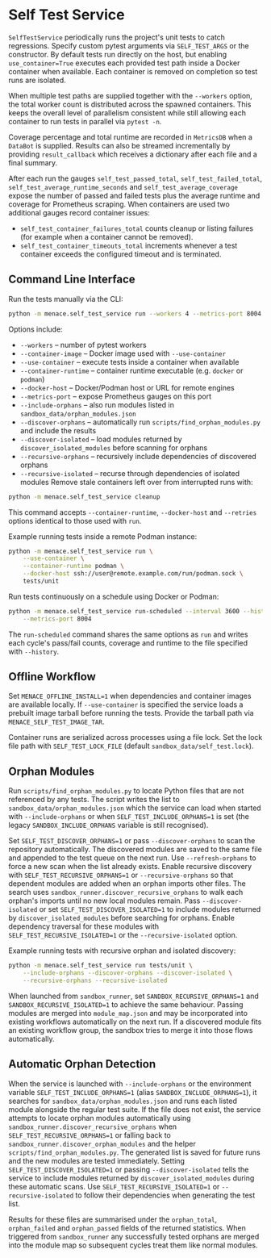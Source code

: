 # Self Test Service

`SelfTestService` periodically runs the project's unit tests to catch regressions.
Specify custom pytest arguments via `SELF_TEST_ARGS` or the constructor. By
default tests run directly on the host, but enabling `use_container=True`
executes each provided test path inside a Docker container when available. Each
container is removed on completion so test runs are isolated.

When multiple test paths are supplied together with the `--workers` option,
the total worker count is distributed across the spawned containers.  This
keeps the overall level of parallelism consistent while still allowing each
container to run tests in parallel via `pytest -n`.

Coverage percentage and total runtime are recorded in `MetricsDB` when a
`DataBot` is supplied. Results can also be streamed incrementally by providing
`result_callback` which receives a dictionary after each file and a final
summary.

After each run the gauges `self_test_passed_total`, `self_test_failed_total`,
`self_test_average_runtime_seconds` and `self_test_average_coverage` expose the
number of passed and failed tests plus the average runtime and coverage for
Prometheus scraping. When containers are used two additional gauges record
container issues:

- `self_test_container_failures_total` counts cleanup or listing failures
  (for example when a container cannot be removed).
- `self_test_container_timeouts_total` increments whenever a test container
  exceeds the configured timeout and is terminated.

## Command Line Interface

Run the tests manually via the CLI:

```bash
python -m menace.self_test_service run --workers 4 --metrics-port 8004 tests/unit
```

Options include:

- `--workers` – number of pytest workers
- `--container-image` – Docker image used with `--use-container`
- `--use-container` – execute tests inside a container when available
- `--container-runtime` – container runtime executable (e.g. `docker` or `podman`)
- `--docker-host` – Docker/Podman host or URL for remote engines
- `--metrics-port` – expose Prometheus gauges on this port
- `--include-orphans` – also run modules listed in `sandbox_data/orphan_modules.json`
- `--discover-orphans` – automatically run `scripts/find_orphan_modules.py` and include the results
- `--discover-isolated` – load modules returned by `discover_isolated_modules` before scanning for orphans
- `--recursive-orphans` – recursively include dependencies of discovered orphans
- `--recursive-isolated` – recurse through dependencies of isolated modules
Remove stale containers left over from interrupted runs with:

```bash
python -m menace.self_test_service cleanup
```

This command accepts `--container-runtime`, `--docker-host` and `--retries`
options identical to those used with `run`.

Example running tests inside a remote Podman instance:

```bash
python -m menace.self_test_service run \
    --use-container \
    --container-runtime podman \
    --docker-host ssh://user@remote.example.com/run/podman.sock \
    tests/unit
```

Run tests continuously on a schedule using Docker or Podman:

```bash
python -m menace.self_test_service run-scheduled --interval 3600 --history test_history.json \
    --metrics-port 8004
```

The `run-scheduled` command shares the same options as `run` and writes each
cycle's pass/fail counts, coverage and runtime to the file specified with
`--history`.

## Offline Workflow

Set `MENACE_OFFLINE_INSTALL=1` when dependencies and container images are
available locally.  If `--use-container` is specified the service loads a
prebuilt image tarball before running the tests.  Provide the tarball path via
`MENACE_SELF_TEST_IMAGE_TAR`.

Container runs are serialized across processes using a file lock. Set the lock
file path with `SELF_TEST_LOCK_FILE` (default `sandbox_data/self_test.lock`).

## Orphan Modules

Run `scripts/find_orphan_modules.py` to locate Python files that are not
referenced by any tests. The script writes the list to
`sandbox_data/orphan_modules.json` which the service can load when started with
`--include-orphans` or when `SELF_TEST_INCLUDE_ORPHANS=1` is set (the legacy
`SANDBOX_INCLUDE_ORPHANS` variable is still recognised).

Set `SELF_TEST_DISCOVER_ORPHANS=1` or pass `--discover-orphans` to scan the
repository automatically. The discovered modules are saved to the same file and
appended to the test queue on the next run. Use `--refresh-orphans` to force a
new scan when the list already exists. Enable recursive discovery with
`SELF_TEST_RECURSIVE_ORPHANS=1` or `--recursive-orphans` so that dependent
modules are added when an orphan imports other files. The search uses
`sandbox_runner.discover_recursive_orphans` to walk each orphan's imports
until no new local modules remain.
Pass `--discover-isolated` or set `SELF_TEST_DISCOVER_ISOLATED=1` to include
modules returned by `discover_isolated_modules` before searching for orphans.
Enable dependency traversal for these modules with `SELF_TEST_RECURSIVE_ISOLATED=1`
or the `--recursive-isolated` option.

Example running tests with recursive orphan and isolated discovery:

```bash
python -m menace.self_test_service run tests/unit \
    --include-orphans --discover-orphans --discover-isolated \
    --recursive-orphans --recursive-isolated
```

When launched from `sandbox_runner`, set `SANDBOX_RECURSIVE_ORPHANS=1` and
`SANDBOX_RECURSIVE_ISOLATED=1` to achieve the same behaviour. Passing modules
are merged into `module_map.json` and may be incorporated into existing
workflows automatically on the next run. If a discovered module fits an existing
workflow group, the sandbox tries to merge it into those flows automatically.

## Automatic Orphan Detection

When the service is launched with `--include-orphans` or the environment
variable `SELF_TEST_INCLUDE_ORPHANS=1` (alias `SANDBOX_INCLUDE_ORPHANS=1`), it searches for
`sandbox_data/orphan_modules.json` and runs each listed module alongside the
regular test suite. If the file does not exist, the service attempts to locate
orphan modules automatically using `sandbox_runner.discover_recursive_orphans`
when `SELF_TEST_RECURSIVE_ORPHANS=1` or falling back to
`sandbox_runner.discover_orphan_modules` and the helper `scripts/find_orphan_modules.py`.
The generated list is
saved for future runs and the new modules are tested immediately.
Setting `SELF_TEST_DISCOVER_ISOLATED=1` or passing `--discover-isolated` tells
the service to include modules returned by `discover_isolated_modules` during
these automatic scans. Use `SELF_TEST_RECURSIVE_ISOLATED=1` or `--recursive-isolated`
to follow their dependencies when generating the test list.

Results for these files are summarised under the `orphan_total`,
`orphan_failed` and `orphan_passed` fields of the returned statistics. When
triggered from `sandbox_runner` any successfully tested orphans are merged into
the module map so subsequent cycles treat them like normal modules.
